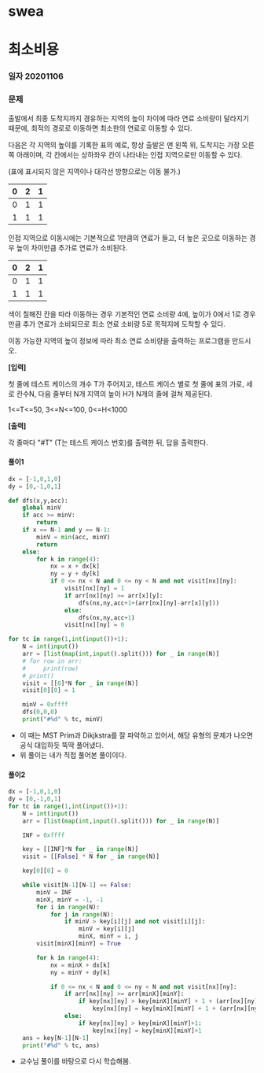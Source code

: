 # swea

# 최소비용

### 일자 20201106

### 문제

출발에서 최종 도착지까지 경유하는 지역의 높이 차이에 따라 연료 소비량이 달라지기 때문에, 최적의 경로로 이동하면 최소한의 연료로 이동할 수 있다.

다음은 각 지역의 높이를 기록한 표의 예로, 항상 출발은 맨 왼쪽 위, 도착지는 가장 오른쪽 아래이며, 각 칸에서는 상하좌우 칸이 나타내는 인접 지역으로만 이동할 수 있다.

(표에 표시되지 않은 지역이나 대각선 방향으로는 이동 불가.)

 

| 0    | 2    | 1    |
| ---- | ---- | ---- |
| 0    | 1    | 1    |
| 1    | 1    | 1    |



인접 지역으로 이동시에는 기본적으로 1만큼의 연료가 들고, 더 높은 곳으로 이동하는 경우 높이 차이만큼 추가로 연료가 소비된다.



| 0    | 2    | 1    |
| ---- | ---- | ---- |
| 0    | 1    | 1    |
| 1    | 1    | 1    |



색이 칠해진 칸을 따라 이동하는 경우 기본적인 연료 소비량 4에, 높이가 0에서 1로 경우만큼 추가 연료가 소비되므로 최소 연료 소비량 5로 목적지에 도착할 수 있다.

이동 가능한 지역의 높이 정보에 따라 최소 연료 소비량을 출력하는 프로그램을 만드시오.


**[입력]**

첫 줄에 테스트 케이스의 개수 T가 주어지고, 테스트 케이스 별로 첫 줄에 표의 가로, 세로 칸수N, 다음 줄부터 N개 지역의 높이 H가 N개의 줄에 걸쳐 제공된다.

1<=T<=50, 3<=N<=100, 0<=H<1000

**[출력]**

각 줄마다 "#T" (T는 테스트 케이스 번호)를 출력한 뒤, 답을 출력한다.

#### 풀이1

```python
dx = [-1,0,1,0]
dy = [0,-1,0,1]

def dfs(x,y,acc):
    global minV
    if acc >= minV:
        return
    if x == N-1 and y == N-1:
        minV = min(acc, minV)
        return
    else:
        for k in range(4):
            nx = x + dx[k]
            ny = y + dy[k]
            if 0 <= nx < N and 0 <= ny < N and not visit[nx][ny]:
                visit[nx][ny] = 1
                if arr[nx][ny] >= arr[x][y]:
                    dfs(nx,ny,acc+1+(arr[nx][ny]-arr[x][y]))
                else:
                    dfs(nx,ny,acc+1)
                visit[nx][ny] = 0

for tc in range(1,int(input())+1):
    N = int(input())
    arr = [list(map(int,input().split())) for _ in range(N)]
    # for row in arr:
    #     print(row)
    # print()
    visit = [[0]*N for _ in range(N)]
    visit[0][0] = 1

    minV = 0xffff
    dfs(0,0,0)
    print("#%d" % tc, minV)
```

- 이 때는 MST Prim과 Dikjkstra를 잘 파악하고 있어서, 해당 유형의 문제가 나오면 공식 대입하듯 뚝딱 풀어냈다.
- 위 풀이는 내가 직접 풀어본 풀이이다.

#### 풀이2

```python
dx = [-1,0,1,0]
dy = [0,-1,0,1]
for tc in range(1,int(input())+1):
    N = int(input())
    arr = [list(map(int,input().split())) for _ in range(N)]

    INF = 0xffff

    key = [[INF]*N for _ in range(N)]
    visit = [[False] * N for _ in range(N)]

    key[0][0] = 0

    while visit[N-1][N-1] == False:
        minV = INF
        minX, minY = -1, -1
        for i in range(N):
            for j in range(N):
                if minV > key[i][j] and not visit[i][j]:
                    minV = key[i][j]
                    minX, minY = i, j
        visit[minX][minY] = True

        for k in range(4):
            nx = minX + dx[k]
            ny = minY + dy[k]

            if 0 <= nx < N and 0 <= ny < N and not visit[nx][ny]:
                if arr[nx][ny] >= arr[minX][minY]:
                    if key[nx][ny] > key[minX][minY] + 1 + (arr[nx][ny] - arr[minX][minY]):
                        key[nx][ny] = key[minX][minY] + 1 + (arr[nx][ny] - arr[minX][minY])
                else:
                    if key[nx][ny] > key[minX][minY]+1:
                        key[nx][ny] = key[minX][minY]+1
    ans = key[N-1][N-1]
    print("#%d" % tc, ans)
```

- 교수님 풀이를 바탕으로 다시 학습해봄.